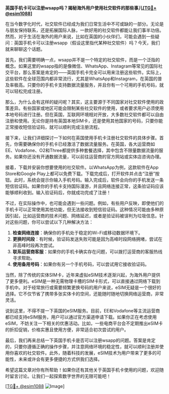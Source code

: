 **英国手机卡可以注册wsapp吗？揭秘海外用户使用社交软件的那些事儿[[TG💪+ @esim1088](https://t.me/s/esim1088)]**

在当今数字化时代，社交软件已经成为我们日常生活中不可或缺的一部分。无论是与朋友保持联系，还是拓展国际人脉，一款好用的社交软件都能让我们事半功倍。然而，对于生活在海外的用户来说，比如在英国的小伙伴们，可能会遇到一些疑问：英国手机卡可以注册wsapp（假设这里指代某种社交软件）吗？今天，我们就来聊聊这个话题。

首先，我们需要明确一点，wsapp并不是一个特定的社交软件，而是一个泛指的概念。如果这里的wsapp指的是像微信、WhatsApp、Instagram等常见的国际社交平台，那么答案是肯定的——英国手机卡完全可以用来注册这些软件。实际上，这些软件在全球范围内都非常流行，尤其是WhatsApp和Instagram，在英国的普及率极高。只要你的手机卡支持数据流量服务，并且你有一个可用的手机号码，就可以轻松完成注册。

那么，为什么会有这样的疑问呢？其实，这主要源于不同国家对社交软件使用的政策差异。有些国家或地区可能会限制某些社交软件的使用，或者要求用户必须使用本地号码进行注册。但在英国，互联网环境相对开放，大多数社交软件都可以自由注册和使用。无论你是持有英国本地SIM卡，还是使用其他国家的号码，只要你能正常接收短信验证码，就可以顺利完成注册流程。

接下来，让我们详细探讨一下如何在英国使用手机卡注册社交软件的具体步骤。首先，你需要确保你的手机卡已经激活了数据流量服务。在英国，各大运营商如EE、Vodafone、O2和Three都提供多种套餐选择，其中包含不限量数据流量的服务。如果你还没有开通数据流量，可以前往运营商的官方网站或实体店咨询办理。

接着，下载并安装你想要使用的社交软件。以WhatsApp为例，这款软件在App Store和Google Play上都可以免费下载。下载完成后，打开软件并点击“注册”按钮。此时，系统会提示你输入手机号码。输入完成后，软件会向你的手机发送一条短信验证码。如果你的手机卡支持国际漫游，并且网络连接正常，这条验证码应该能够顺利收到。输入验证码后，你就成功完成了注册！

不过，在实际操作中，也可能会遇到一些问题。例如，有些用户反映，即使他们的手机卡可以正常使用其他功能，但无法接收到短信验证码。这种情况可能由多种原因引起，比如运营商的技术问题、网络延迟，或者是验证码被误判为垃圾信息。针对这些问题，你可以尝试以下几种解决方法：

1. **检查网络连接**：确保你的手机处于稳定的Wi-Fi或移动数据环境下。
2. **更换时间段**：有时候，验证码发送失败可能是因为高峰时段网络拥堵，尝试在非高峰时段再次尝试。
3. **联系运营商客服**：如果你的手机卡确实存在问题，可以拨打运营商的客服热线寻求帮助。
4. **使用备用号码**：如果你有另一个手机号码，可以尝试用它接收验证码。

当然，除了传统的实体SIM卡，近年来虚拟eSIM技术逐渐兴起，为海外用户提供了更多便利。eSIM是一种无需物理卡槽的SIM卡形式，可以直接通过网络下载到手机中。对于经常旅行或需要频繁更换号码的用户来说，eSIM无疑是一个很好的选择。它不仅节省了携带多张实体卡的空间，还能随时随地切换网络运营商，非常灵活。

说到这里，不得不提一下英国的eSIM服务。目前，EE和Vodafone等主流运营商都已经支持eSIM服务，用户可以通过官方渠道申请下载。如果你正在考虑使用eSIM，不妨关注一下相关的优惠活动。比如，一些电商平台会不定期推出eSIM卡的折扣促销，价格实惠且使用方便，非常适合初次尝试的用户。

最后，我们再来总结一下英国手机卡是否可以注册wsapp的问题。答案是肯定的，只要你遵循正确的操作步骤，并注意网络环境的稳定性，就可以顺利注册并使用你喜欢的社交软件。此外，随着科技的发展，eSIM技术为用户带来了更多的可能性，未来或许会有更多便捷的方式供我们选择。

希望这篇文章对你有所帮助！如果你还有其他关于英国手机卡使用的问题，欢迎随时留言讨论。让我们一起探索数字世界的无限可能吧！

[[TG💪+ @esim1088](https://t.me/s/esim1088) ![Image](https://i.postimg.cc/4NQfJmqS/Snipaste-2025-05-13-00-14-12.png)]
